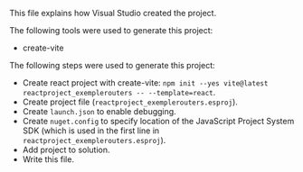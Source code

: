 This file explains how Visual Studio created the project.

The following tools were used to generate this project:
- create-vite

The following steps were used to generate this project:
- Create react project with create-vite: `npm init --yes vite@latest reactproject_exemplerouters -- --template=react`.
- Create project file (`reactproject_exemplerouters.esproj`).
- Create `launch.json` to enable debugging.
- Create `nuget.config` to specify location of the JavaScript Project System SDK (which is used in the first line in `reactproject_exemplerouters.esproj`).
- Add project to solution.
- Write this file.
